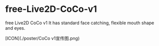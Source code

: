 # free-Live2D-CoCo-v1
free Live2D CoCo v1 It has standard face catching, flexible mouth shape and eyes.

[ICON](./poster/CoCo v1宣传图.png)


